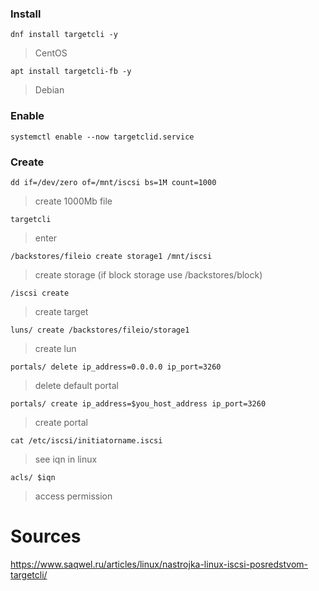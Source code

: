 ### Install 
```
dnf install targetcli -y
```
> CentOS
```
apt install targetcli-fb -y
```
> Debian
### Enable 
```
systemctl enable --now targetclid.service
```
### Create 
```
dd if=/dev/zero of=/mnt/iscsi bs=1M count=1000
```
> create 1000Mb file
```
targetcli
```
> enter
```
/backstores/fileio create storage1 /mnt/iscsi
```
> create storage (if block storage use /backstores/block) 
```
/iscsi create
```
> create target
```
luns/ create /backstores/fileio/storage1
```
> create lun
```
portals/ delete ip_address=0.0.0.0 ip_port=3260
```
> delete default portal
```
portals/ create ip_address=$you_host_address ip_port=3260
```
> create portal
```
cat /etc/iscsi/initiatorname.iscsi
```
> see iqn in linux
```
acls/ $iqn
```
> access permission
# Sources
https://www.saqwel.ru/articles/linux/nastrojka-linux-iscsi-posredstvom-targetcli/
